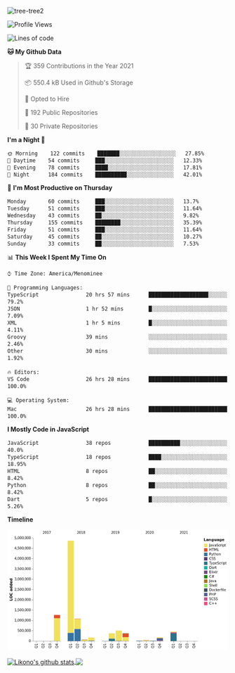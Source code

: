 ![tree-tree2](https://user-images.githubusercontent.com/15727947/99866266-688a6380-2b75-11eb-958b-273006b198d8.jpg)


<!--START_SECTION:waka-->
![Profile Views](http://img.shields.io/badge/Profile%20Views-2-blue)

![Lines of code](https://img.shields.io/badge/From%20Hello%20World%20I%27ve%20Written-9.4%20million%20lines%20of%20code-blue)

**🐱 My Github Data** 

> 🏆 359 Contributions in the Year 2021
 > 
> 📦 550.4 kB Used in Github's Storage 
 > 
> 💼 Opted to Hire
 > 
> 📜 192 Public Repositories 
 > 
> 🔑 30 Private Repositories  
 > 
**I'm a Night 🦉** 

```text
🌞 Morning    122 commits    ███████░░░░░░░░░░░░░░░░░░   27.85% 
🌆 Daytime    54 commits     ███░░░░░░░░░░░░░░░░░░░░░░   12.33% 
🌃 Evening    78 commits     ████░░░░░░░░░░░░░░░░░░░░░   17.81% 
🌙 Night      184 commits    ██████████░░░░░░░░░░░░░░░   42.01%

```
📅 **I'm Most Productive on Thursday** 

```text
Monday       60 commits     ███░░░░░░░░░░░░░░░░░░░░░░   13.7% 
Tuesday      51 commits     ███░░░░░░░░░░░░░░░░░░░░░░   11.64% 
Wednesday    43 commits     ██░░░░░░░░░░░░░░░░░░░░░░░   9.82% 
Thursday     155 commits    ████████░░░░░░░░░░░░░░░░░   35.39% 
Friday       51 commits     ███░░░░░░░░░░░░░░░░░░░░░░   11.64% 
Saturday     45 commits     ██░░░░░░░░░░░░░░░░░░░░░░░   10.27% 
Sunday       33 commits     ██░░░░░░░░░░░░░░░░░░░░░░░   7.53%

```


📊 **This Week I Spent My Time On** 

```text
⌚︎ Time Zone: America/Menominee

💬 Programming Languages: 
TypeScript               20 hrs 57 mins      ███████████████████░░░░░░   79.2% 
JSON                     1 hr 52 mins        █░░░░░░░░░░░░░░░░░░░░░░░░   7.09% 
XML                      1 hr 5 mins         █░░░░░░░░░░░░░░░░░░░░░░░░   4.11% 
Groovy                   39 mins             ░░░░░░░░░░░░░░░░░░░░░░░░░   2.46% 
Other                    30 mins             ░░░░░░░░░░░░░░░░░░░░░░░░░   1.92%

🔥 Editors: 
VS Code                  26 hrs 28 mins      █████████████████████████   100.0%

💻 Operating System: 
Mac                      26 hrs 28 mins      █████████████████████████   100.0%

```

**I Mostly Code in JavaScript** 

```text
JavaScript               38 repos            ██████████░░░░░░░░░░░░░░░   40.0% 
TypeScript               18 repos            ████░░░░░░░░░░░░░░░░░░░░░   18.95% 
HTML                     8 repos             ██░░░░░░░░░░░░░░░░░░░░░░░   8.42% 
Python                   8 repos             ██░░░░░░░░░░░░░░░░░░░░░░░   8.42% 
Dart                     5 repos             █░░░░░░░░░░░░░░░░░░░░░░░░   5.26%

```


**Timeline**

![Chart not found](https://raw.githubusercontent.com/ianlikono/ianlikono/main/charts/bar_graph.png) 


<!--END_SECTION:waka-->


<a href="https://github.com/ianlikono">
  <img align="center" src="https://github-readme-stats.anuraghazra1.vercel.app/api?username=ianlikono&show_icons=true&include_all_commits=true&theme=material-palenight" alt="Likono's github stats" />
</a>
<a href="https://github.com/ianlikono">
  <img align="center" src="https://github-readme-stats.anuraghazra1.vercel.app/api/top-langs/?username=ianlikono&layout=compact&theme=material-palenight" />
</a>

